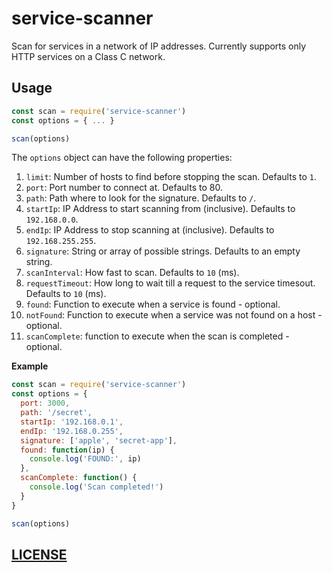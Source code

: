 # service-scanner

Scan for services in a network of IP addresses. Currently supports only HTTP services on a Class C network.

## Usage

```js
const scan = require('service-scanner')
const options = { ... }

scan(options)
```

The `options` object can have the following properties:

1. `limit`: Number of hosts to find before stopping the scan. Defaults to `1`.
2. `port`: Port number to connect at. Defaults to 80.
3. `path`: Path where to look for the signature. Defaults to `/`.
4. `startIp`: IP Address to start scanning from (inclusive). Defaults to `192.168.0.0`.
5. `endIp`: IP Address to stop scanning at (inclusive). Defaults to `192.168.255.255`.
6. `signature`: String or array of possible strings. Defaults to an empty string.
7. `scanInterval`: How fast to scan. Defaults to `10` (ms).
8. `requestTimeout`: How long to wait till a request to the service timesout. Defaults to `10` (ms).
9. `found`: Function to execute when a service is found - optional.
10. `notFound`: Function to execute when a service was not found on a host - optional.
11. `scanComplete`: function to execute when the scan is completed - optional.

**Example**

```js
const scan = require('service-scanner')
const options = {
  port: 3000,
  path: '/secret',
  startIp: '192.168.0.1',
  endIp: '192.168.0.255',
  signature: ['apple', 'secret-app'],
  found: function(ip) {
    console.log('FOUND:', ip)
  },
  scanComplete: function() {
    console.log('Scan completed!')
  }
}

scan(options)
```

## [LICENSE](LICENSE)
